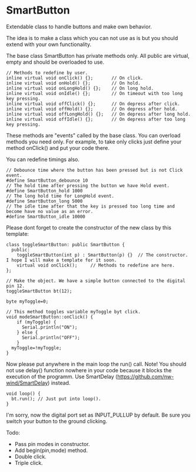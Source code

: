 # SmartButton

Extendable class to handle buttons and make own behavior. 

The idea is to make a class which you can not use as is but you should extend with your own functionality.

The base class SmartButton has private methods only. All public are virtual, empty and should be overloaded to use.

    // Methods to redefine by user.
    inline virtual void onClick() {};       // On click.
    inline virtual void onHold() {};        // On hold.
    inline virtual void onLongHold() {};    // On long hold.
    inline virtual void onIdle() {};        // On timeout with too long key pressing.
    inline virtual void offClick() {};      // On depress after click.
    inline virtual void offHold() {};       // On depress after hold.
    inline virtual void offLongHold() {};   // On depress after long hold.
    inline virtual void offIdle() {};       // On depress after too long key pressing.
    
These methods are "events" called by the base class. You can overload methods you need only. For example, to take only clicks just define your method onClick() and put your code there.

You can redefine timings also.

    // Debounce time where the button has been pressed but is not Click event.
    #define SmartButton_debounce 10
    // The hold time after pressing the button we have Hold event.
    #define SmartButton_hold 1000
    // The long hold time for LongHold event.
    #define SmartButton_long 5000
    // The idle time after that the key is pressed too long time and become have no value as an error.
    #define SmartButton_idle 10000
    
Please dont forget to create the constructor of the new class by this template:

    class toggleSmartButton: public SmartButton {
      public:
        toggleSmartButton(int p) : SmartButton(p) {}  // The constructor. I hope I will make a template for it soon.
        virtual void onClick();		// Methods to redefine are here.
    };
    
    // Make the object. We have a simple button connected to the digital pin 12.
    toggleSmartButton bt(12);
    
    byte myToggle=0;
    
    // This method toggles variable myToggle byt click.
    void modeSmartButton::onClick() {
    	if (myToggle) {
	      Serial.println("ON");
	    } else {
	      Serial.println("OFF");
	    }
      myToggle=!myToggle;
    }
    
Now please put anywhere in the main loop the run() call. Note! You should not use delay() function nowhere in your code because it blocks the execution of the programm. Use SmartDelay (https://github.com/nw-wind/SmartDelay) instead. 
    
    void loop() {
      bt.run(); // Just put into loop().
    }
    
I'm sorry, now the digital port set as INPUT_PULLUP by default. Be sure you switch your button to the ground clicking.
    
Todo:
- Pass pin modes in constructor.
- Add begin(pin,mode) method.
- Double click.
- Triple click.

